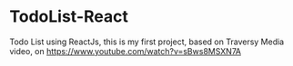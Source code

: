 # TodoList-React
Todo List using ReactJs, this is my first project, based on Traversy Media video, on https://www.youtube.com/watch?v=sBws8MSXN7A
